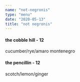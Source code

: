 ```yaml
---
name: "not-negronis"
type: "menu"
date: "2020-05-13"
title: "not negronis"
---
```


#### the cobble hill - 12

cucumber/rye/amaro montenegro

#### the pencillin - 12

scotch/lemon/ginger
